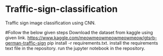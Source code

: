 # Traffic-sign-classification
Traffic sign image classification using CNN.

#Follow the below given steps
Download the dataset from kaggle using given link.
https://www.kaggle.com/meowmeowmeowmeowmeow/gtsrb-german-traffic-sign
pip install -r requirements.txt.
install the requirements text file in the repository.
run the jupyter notebook in the repository.
